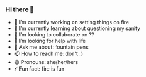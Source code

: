 ### Hi there 👋

- 🔭 I’m currently working on setting things on fire
- 🌱 I’m currently learning about questioning my sanity
- 👯 I’m looking to collaborate on ??
- 🤔 I’m looking for help with life
- 💬 Ask me about: fountain pens
- 📫 How to reach me: don't :)
- 😄 Pronouns: she/her/hers
- ⚡ Fun fact: fire is fun
